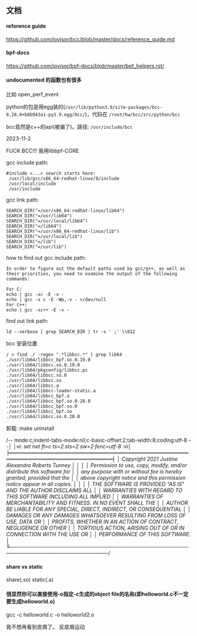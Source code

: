 ## 文档

#### reference guide

https://github.com/iovisor/bcc/blob/master/docs/reference_guide.md

#### bpf-docs

https://github.com/iovisor/bpf-docs/blob/master/bpf_helpers.rst/

#### undocumented 的函数也有很多

比如 open_perf_event


python的包是用egg装的(`/usr/lib/python3.9/site-packages/bcc-0.28.0+b8b943a1-py3.9.egg/bcc/`)，代码在 `/root/hw/bcc/src/python/bcc`

bcc竟然是c++的api(被骗了)。路径: `/usr/include/bcc`


2023-11-2

FUCK BCC!!!
我用libbpf-CORE

gcc include path:
```
#include <...> search starts here:
 /usr/lib/gcc/x86_64-redhat-linux/8/include
 /usr/local/include
 /usr/include
```

gcc link path:
```
SEARCH_DIR("=/usr/x86_64-redhat-linux/lib64")
SEARCH_DIR("=/usr/lib64")
SEARCH_DIR("=/usr/local/lib64")
SEARCH_DIR("=/lib64")
SEARCH_DIR("=/usr/x86_64-redhat-linux/lib")
SEARCH_DIR("=/usr/local/lib")
SEARCH_DIR("=/lib")
SEARCH_DIR("=/usr/lib")
```


how to find out gcc include path:
```
In order to figure out the default paths used by gcc/g++, as well as their priorities, you need to examine the output of the following commands:

For C:
echo | gcc -xc -E -v -
echo | gcc -x c -E -Wp,-v - >/dev/null
For C++:
echo | gcc -xc++ -E -v -
```

find out link path:
```
ld --verbose | grep SEARCH_DIR | tr -s ' ;' \\012
```


bcc 安装位置
```
/ > find ./ -regex ".*libbcc.*" | grep lib64
./usr/lib64/libbcc_bpf.so.0.19.0
./usr/lib64/libbcc.so.0.19.0
./usr/lib64/pkgconfig/libbcc.pc
./usr/lib64/libbcc.so.0
./usr/lib64/libbcc.so
./usr/lib64/libbcc.a
./usr/lib64/libbcc-loader-static.a
./usr/lib64/libbcc_bpf.a
./usr/lib64/libbcc_bpf.so.0.28.0
./usr/lib64/libbcc_bpf.so.0
./usr/lib64/libbcc_bpf.so
./usr/lib64/libbcc.so.0.28.0
```

卸载: make uninstall


/*-*- mode:c;indent-tabs-mode:nil;c-basic-offset:2;tab-width:8;coding:utf-8 -*-│
│vi: set net ft=c ts=2 sts=2 sw=2 fenc=utf-8                                :vi│
╞══════════════════════════════════════════════════════════════════════════════╡
│ Copyright 2021 Justine Alexandra Roberts Tunney                              │
│                                                                              │
│ Permission to use, copy, modify, and/or distribute this software for         │
│ any purpose with or without fee is hereby granted, provided that the         │
│ above copyright notice and this permission notice appear in all copies.      │
│                                                                              │
│ THE SOFTWARE IS PROVIDED "AS IS" AND THE AUTHOR DISCLAIMS ALL                │
│ WARRANTIES WITH REGARD TO THIS SOFTWARE INCLUDING ALL IMPLIED                │
│ WARRANTIES OF MERCHANTABILITY AND FITNESS. IN NO EVENT SHALL THE             │
│ AUTHOR BE LIABLE FOR ANY SPECIAL, DIRECT, INDIRECT, OR CONSEQUENTIAL         │
│ DAMAGES OR ANY DAMAGES WHATSOEVER RESULTING FROM LOSS OF USE, DATA OR        │
│ PROFITS, WHETHER IN AN ACTION OF CONTRACT, NEGLIGENCE OR OTHER               │
│ TORTIOUS ACTION, ARISING OUT OF OR IN CONNECTION WITH THE USE OR             │
│ PERFORMANCE OF THIS SOFTWARE.                                                │
╚─────────────────────────────────────────────────────────────────────────────*/

#### share vs static

share(.so) static(.a)


#### 很显然你可以直接使用-o指定-c生成的object file的名称(即helloworld.c不一定要生成helloworld.o)
gcc -c helloworld.c -o helloworld2.o

我不想再看到皮屑了。 反皮屑运动